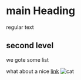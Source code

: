 # main Heading

regular text

## second level

we gote some list

what about a nice [link](http://google.com)
![cat](./git1.png)
